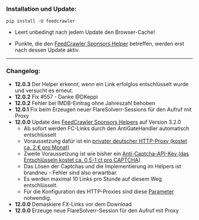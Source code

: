 ### Installation und Update:

`pip install -U feedcrawler`

- Leert unbedingt nach jedem Update den Browser-Cache!

- Punkte, die  den [FeedCrawler Sponsors Helper](https://github.com/rix1337/RSScrawler/wiki/5.-FeedCrawler-Sponsors-Helper)  betreffen, werden erst nach dessen Update aktiv.

---

### Changelog:

- **12.0.3** Der Helper erkennt, wenn ein Link erfolglos entschlüsselt wurde und versucht es erneut.
- **12.0.2** Fix #557 - Danke @DKeppi
- **12.0.2** Fehler bei IMDB-Eintrag ohne Jahreszahl behoben
- **12.0.1** Fix beim Erzeugen neuer FlareSolverr-Sessions für den Aufruf mit Proxy
- **12.0.0** Update des [FeedCrawler Sponsors Helpers](https://github.com/rix1337/RSScrawler/wiki/5.-FeedCrawler-Sponsors-Helper) auf Version 3.2.0
    - Ab sofort werden FC-Links durch den AntiGateHandler automatisch entschlüsselt
    - Voraussetzung dafür ist ein [privater deutscher HTTP-Proxy (kostet ca. 2 € pro Monat)](https://www.highproxies.com/billing/aff.php?aff=1278)
    - Zweite Voraussetzung ist wie bisher ein [Anti-Captcha-API-Key (das Entschlüsseln kostet ca. 0,5-1 ct pro CAPTCHA)](http://getcaptchasolution.com/zuoo67f5cq)
    - Das Lösen der Captchas und die Implementierung im Helpers ist brandneu - Fehler sind also erwartbar.
    - Es werden maximal 10 Links pro Stunde auf diesem Weg entschlüsselt.
    - Für die Konfiguration des HTTP-Proxies sind diese [Parameter](https://github.com/rix1337/FeedCrawler/wiki/5.-FeedCrawler-Sponsors-Helper#weitere-parameter) notwendig.
- **12.0.0** Demaskiere FX-Links vor dem Download
- **12.0.0** Erzeuge neue FlareSolverr-Session für den Aufruf mit Proxy
